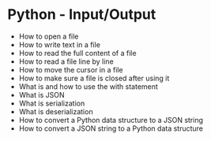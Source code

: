 # Python - Input/Output
  - How to open a file
  - How to write text in a file
  - How to read the full content of a file
  - How to read a file line by line
  - How to move the cursor in a file
  - How to make sure a file is closed after using it
  - What is and how to use the with statement
  - What is JSON
  - What is serialization
  - What is deserialization
  - How to convert a Python data structure to a JSON string
  - How to convert a JSON string to a Python data structure